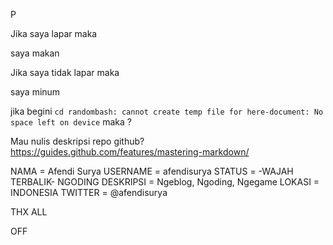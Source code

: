 P

Jika saya lapar maka

saya makan

Jika saya tidak lapar maka

saya minum

jika begini `cd randombash: cannot create temp file for here-document: No space left on device` maka ?

Mau nulis deskripsi repo github?
https://guides.github.com/features/mastering-markdown/

NAMA = Afendi Surya 
USERNAME = afendisurya
STATUS = -WAJAH TERBALIK- NGODING
DESKRIPSI = Ngeblog, Ngoding, Ngegame
LOKASI = INDONESIA
TWITTER = @afendisurya

THX ALL

OFF
<!---
afendisurya/afendisurya is a ✨ special ✨ repository because its `README.md` (this file) appears on your GitHub profile.
You can click the Preview link to take a look at your changes.

Here are some ideas to get you started:

- 🔭 I’m currently working on ...
- 🌱 I’m currently learning ...
- 👯 I’m looking to collaborate on ...
- 🤔 I’m looking for help with ...
- 💬 Ask me about ...
- 📫 How to reach me: ...
- 😄 Pronouns: ...
- ⚡ Fun fact: ...
--->

